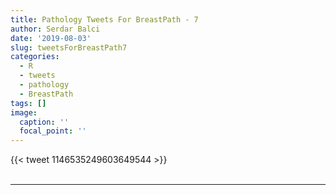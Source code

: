 ```yaml
---
title: Pathology Tweets For BreastPath - 7
author: Serdar Balci
date: '2019-08-03'
slug: tweetsForBreastPath7
categories:
  - R
  - tweets
  - pathology
  - BreastPath
tags: []
image:
  caption: ''
  focal_point: ''
---
```



{{< tweet 1146535249603649544 >}}
<br>
<br>
<hr>
